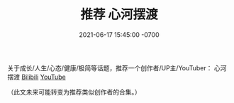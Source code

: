 ﻿---
layout: post
title:  "推荐 心河摆渡"
date:   2021-06-17 15:45:00 -0700
categories: reviews
---
关于成长/人生/心态/健康/极简等话题，推荐一个创作者/UP主/YouTuber：
心河摆渡 [Bilibili](https://space.bilibili.com/230983435) [YouTube](https://www.youtube.com/channel/UCy2aOVSWiF_ivcb0ilhGaXQ)

（此文未来可能转变为推荐类似创作者的合集。）

